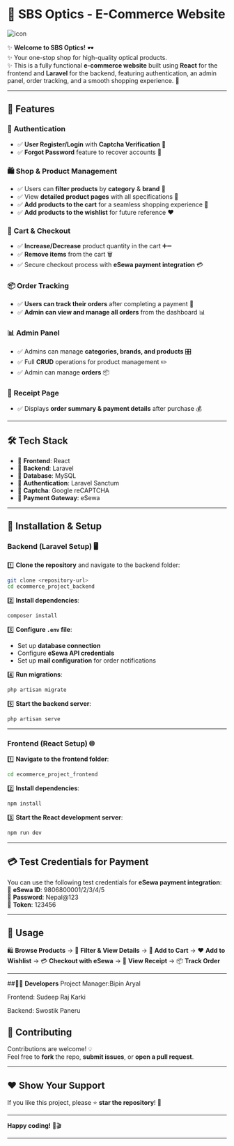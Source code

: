 
# 📢 **SBS Optics - E-Commerce Website**

![icon](https://github.com/user-attachments/assets/5a0d076a-465e-49d0-8894-0ebe59cded1f)

✨ **Welcome to SBS Optics!** 🕶️  
✨ Your one-stop shop for high-quality optical products.  
✨ This is a fully functional **e-commerce website** built using **React** for the frontend and **Laravel** for the backend, featuring authentication, an admin panel, order tracking, and a smooth shopping experience. 🚀  

---

## 🌟 **Features**  

### 🔐 **Authentication**  
- ✅ **User Register/Login** with **Captcha Verification** 🔑  
- ✅ **Forgot Password** feature to recover accounts 🔄  

### 🛍️ **Shop & Product Management**  
- ✅ Users can **filter products** by **category** & **brand** 🔎  
- ✅ View **detailed product pages** with all specifications 📝  
- ✅ **Add products to the cart** for a seamless shopping experience 🛒  
- ✅ **Add products to the wishlist** for future reference ❤️  

### 🛒 **Cart & Checkout**  
- ✅ **Increase/Decrease** product quantity in the cart ➕➖  
- ✅ **Remove items** from the cart 🗑️  
- ✅ Secure checkout process with **eSewa payment integration** 💳  

### 📦 **Order Tracking**  
- ✅ **Users can track their orders** after completing a payment 📍   
- ✅ **Admin can view and manage all orders** from the dashboard 📊  

### 📊 **Admin Panel**  
- ✅ Admins can manage **categories, brands, and products** 🎛️  
- ✅ Full **CRUD** operations for product management ✏️  
- ✅ Admin can manage **orders** 📦  

### 📜 **Receipt Page**  
- ✅ Displays **order summary & payment details** after purchase 💰  

---

## 🛠️ **Tech Stack**  
- 🔹 **Frontend**: React  
- 🔹 **Backend**: Laravel  
- 🔹 **Database**: MySQL  
- 🔹 **Authentication**: Laravel Sanctum  
- 🔹 **Captcha**: Google reCAPTCHA  
- 🔹 **Payment Gateway**: eSewa  

---

## 🔧 **Installation & Setup**  

### **Backend (Laravel Setup) 🖥️**  
1️⃣ **Clone the repository** and navigate to the backend folder:  
   ```bash
   git clone <repository-url>
   cd ecommerce_project_backend
   ```

2️⃣ **Install dependencies**:  
   ```bash
   composer install
   ```

3️⃣ **Configure `.env` file**:  
   - Set up **database connection**  
   - Configure **eSewa API credentials**  
   - Set up **mail configuration** for order notifications  

4️⃣ **Run migrations**:  
   ```bash
   php artisan migrate
   ```

5️⃣ **Start the backend server**:  
   ```bash
   php artisan serve
   ```

---

### **Frontend (React Setup) 🌐**  
1️⃣ **Navigate to the frontend folder**:  
   ```bash
   cd ecommerce_project_frontend
   ```

2️⃣ **Install dependencies**:  
   ```bash
   npm install
   ```

3️⃣ **Start the React development server**:  
   ```bash
   npm run dev
   ```

---

## 💳 **Test Credentials for Payment**  
You can use the following test credentials for **eSewa payment integration**:  
🔑 **eSewa ID**: 9806800001/2/3/4/5  
🔐 **Password**: Nepal@123  
🔑 **Token**: 123456  

---

## 🚀 **Usage**  
🛍️ **Browse Products** → 🔎 **Filter & View Details** → 🛒 **Add to Cart** → ❤️ **Add to Wishlist** → 💳 **Checkout with eSewa** → 📜 **View Receipt** → 📦 **Track Order**  

---

##👨‍💻 **Developers**
Project Manager:Bipin Aryal

Frontend: Sudeep Raj Karki

Backend: Swostik Paneru



## 🤝 **Contributing**  
Contributions are welcome! 💡  
Feel free to **fork** the repo, **submit issues**, or **open a pull request**.  

---

## ❤️ **Show Your Support**  
If you like this project, please ⭐ **star the repository**! 🌟  

---

**Happy coding!** 🚀🎬  

---
